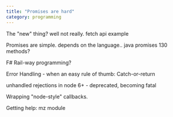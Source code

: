 ```yaml
---
title: "Promises are hard"
category: programming
---
```


The "new" thing? well not really. fetch api example

Promises are simple.
depends on the language.. java promises 130 methods?


F# Rail-way programming?



Error Handling - when
an easy rule of thumb: Catch-or-return

unhandled rejections in node 6+ - deprecated, becoming fatal


Wrapping "node-style" callbacks.

Getting help: mz module

